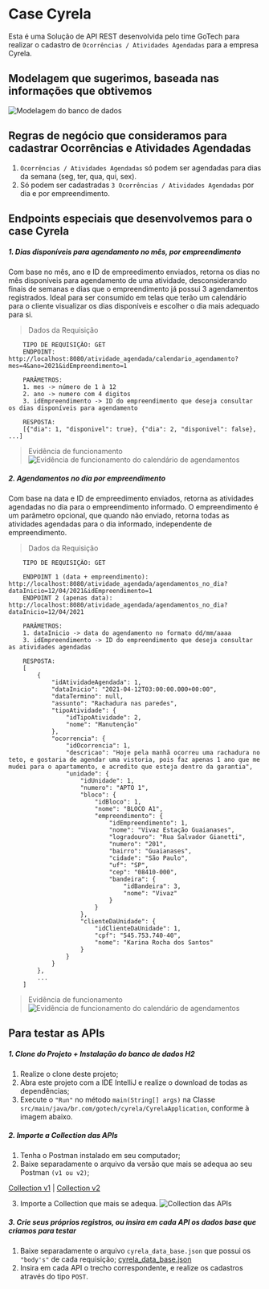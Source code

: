 # Case Cyrela
Esta é uma Solução de API REST desenvolvida pelo time GoTech para realizar o cadastro de `Ocorrências / Atividades Agendadas` para a empresa Cyrela.

## Modelagem que sugerimos, baseada nas informações que obtivemos
![Modelagem do banco de dados](https://semparar.vteximg.com.br/arquivos/tb_cs_cy.png?v=1)

## Regras de negócio que consideramos para cadastrar Ocorrências e Atividades Agendadas
1. `Ocorrências / Atividades Agendadas` só podem ser agendadas para dias da semana (seg, ter, qua, qui, sex).
2. Só podem ser cadastradas `3 Ocorrências / Atividades Agendadas` por dia e por empreendimento.

## Endpoints especiais que desenvolvemos para o case Cyrela
##### 1. Dias disponíveis para agendamento no mês, por empreendimento

Com base no mês, ano e ID de empreedimento enviados, retorna os dias no mês disponíveis para agendamento de uma atividade, desconsiderando finais de semanas e dias que o empreendimento já possui 3 agendamentos registrados. Ideal para ser consumido em telas que terão um calendário para o cliente visualizar os dias disponíveis e escolher o dia mais adequado para si.

> Dados da Requisição
```
    TIPO DE REQUISIÇÃO: GET
    ENDPOINT: http://localhost:8080/atividade_agendada/calendario_agendamento?mes=4&ano=2021&idEmpreendimento=1

    PARÂMETROS:
    1. mes -> número de 1 à 12
    2. ano -> numero com 4 digitos
    3. idEmpreendimento -> ID do empreendimento que deseja consultar os dias disponíveis para agendamento

    RESPOSTA:
    [{"dia": 1, "disponivel": true}, {"dia": 2, "disponivel": false}, ...]
```

> Evidência de funcionamento
![Evidência de funcionamento do calendário de agendamentos](https://semparar.vteximg.com.br/arquivos/ev_fn_cl.png?v=1)

##### 2. Agendamentos no dia por empreendimento

Com base na data e ID de empreedimento enviados, retorna as atividades agendadas no dia para o empreendimento informado. O empreendimento é um parâmetro opcional, que quando não enviado, retorna todas as atividades agendadas para o dia informado, independente de empreendimento.

> Dados da Requisição
```
    TIPO DE REQUISIÇÃO: GET
    
    ENDPOINT 1 (data + empreendimento): http://localhost:8080/atividade_agendada/agendamentos_no_dia?dataInicio=12/04/2021&idEmpreendimento=1
    ENDPOINT 2 (apenas data): http://localhost:8080/atividade_agendada/agendamentos_no_dia?dataInicio=12/04/2021
    
    PARÂMETROS:
    1. dataInicio -> data do agendamento no formato dd/mm/aaaa
    3. idEmpreendimento -> ID do empreendimento que deseja consultar as atividades agendadas

    RESPOSTA:
    [
        {
            "idAtividadeAgendada": 1,
            "dataInicio": "2021-04-12T03:00:00.000+00:00",
            "dataTermino": null,
            "assunto": "Rachadura nas paredes",
            "tipoAtividade": {
                "idTipoAtividade": 2,
                "nome": "Manutenção"
            },
            "ocorrencia": {
                "idOcorrencia": 1,
                "descricao": "Hoje pela manhã ocorreu uma rachadura no teto, e gostaria de agendar uma vistoria, pois faz apenas 1 ano que me mudei para o apartamento, e acredito que esteja dentro da garantia",
                "unidade": {
                    "idUnidade": 1,
                    "numero": "APTO 1",
                    "bloco": {
                        "idBloco": 1,
                        "nome": "BLOCO A1",
                        "empreendimento": {
                            "idEmpreendimento": 1,
                            "nome": "Vivaz Estação Guaianases",
                            "logradouro": "Rua Salvador Gianetti",
                            "numero": "201",
                            "bairro": "Guaianases",
                            "cidade": "São Paulo",
                            "uf": "SP",
                            "cep": "08410-000",
                            "bandeira": {
                                "idBandeira": 3,
                                "nome": "Vivaz"
                            }
                        }
                    },
                    "clienteDaUnidade": {
                        "idClienteDaUnidade": 1,
                        "cpf": "545.753.740-40",
                        "nome": "Karina Rocha dos Santos"
                    }
                }
            }
        },
        ...
    ]
```

> Evidência de funcionamento
![Evidência de funcionamento do calendário de agendamentos](https://semparar.vteximg.com.br/arquivos/ev_fn_ag.png?v=1)

## Para testar as APIs
##### 1. Clone do Projeto + Instalação do banco de dados H2
1. Realize o clone deste projeto;
2. Abra este projeto com a IDE IntelliJ e realize o download de todas as dependências;
3. Execute o `"Run"` no método `main(String[] args)` na Classe `src/main/java/br.com/gotech/cyrela/CyrelaApplication`, conforme à imagem abaixo.

##### 2. Importe a Collection das APIs
1. Tenha o Postman instalado em seu computador;
2. Baixe separadamente o arquivo da versão que mais se adequa ao seu Postman `(v1 ou v2)`;

[Collection v1](https://github.com/samueltj/cyrela/blob/main/src/main/resources/misc/cyrela_collection_v1.json) | [Collection v2](https://github.com/samueltj/cyrela/blob/main/src/main/resources/misc/cyrela_collection_v2.json)

3. Importe a Collection que mais se adequa.
![Collection das APIs](https://semparar.vteximg.com.br/arquivos/en_cy_ps.png?v=3)

##### 3. Crie seus próprios registros, ou insira em cada API os dados base que criamos para testar
1. Baixe separadamente o arquivo `cyrela_data_base.json` que possui os `"body's"` de cada requisição;
[cyrela_data_base.json](https://github.com/samueltj/cyrela/blob/main/src/main/resources/misc/cyrela_data_base.json)
2. Insira em cada API o trecho correspondente, e realize os cadastros através do tipo `POST`.

